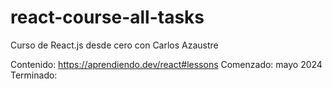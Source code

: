 # react-course-all-tasks
Curso de React.js desde cero con Carlos Azaustre

Contenido: https://aprendiendo.dev/react#lessons
Comenzado: mayo 2024
Terminado: 


